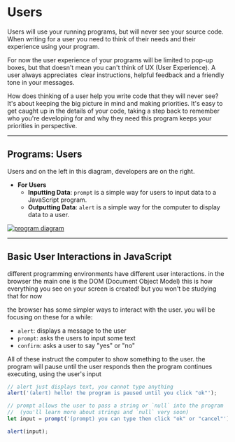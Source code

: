 # Users

Users will use your running programs, but will never see your source code. When
writing for a user you need to think of their needs and their experience using
your program.

For now the user experience of your programs will be limited to pop-up boxes,
but that doesn't mean you can't think of UX (User Experience). A user always
appreciates  clear instructions, helpful feedback and a friendly tone in your
messages.

How does thinking of a user help you write code that they will never see? It's
about keeping the big picture in mind and making priorities. It's easy to get
caught up in the details of your code, taking a step back to remember who you're
developing for and why they need this program keeps your priorities in
perspective.

---

## Programs: Users

Users and on the left in this diagram, developers are on the right.

- **For Users**
    - **Inputting Data**: `prompt` is a simple way for users to input data to a
      JavaScript program.
    - **Outputting Data**: `alert` is a simple way for the computer to display
      data to a user.

[![program diagram](../assets/a-program.png)](https://excalidraw.com/#json=40qMI89WByj9Yhhh94Ghg,4zpL-AmDgpnbyFJWJfNQhg)

---

## Basic User Interactions in JavaScript

different programming environments have different user interactions. in the browser the main one is the DOM (Document Object Model) this is how everything you see on your screen is created! but you won't be studying that for now

the browser has some simpler ways to interact with the user. you will be focusing on these for a while:

- `alert`: displays a message to the user
- `prompt`: asks the users to input some text
- `confirm`: asks a user to say "yes" or "no"

All of these instruct the computer to show something to the user. the program will pause until the user responds then the program continues executing, using the user's input

```js
// alert just displays text, you cannot type anything
alert('(alert) hello! the program is paused until you click "ok"');

// prompt allows the user to pass a string or `null` into the program
//  (you'll learn more about strings and `null` very soon)
let input = prompt('(prompt) you can type then click "ok" or "cancel"');

alert(input);
```
